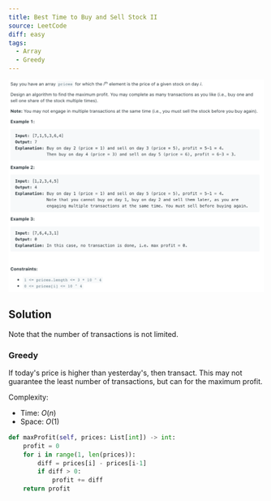 ```yaml
---
title: Best Time to Buy and Sell Stock II
source: LeetCode
diff: easy
tags:
  - Array
  - Greedy
---
```


<img class="medium-zoom" src="/algo/best-time-to-buy-and-sell-stock-ii.png" alt="https://leetcode.com/problems/best-time-to-buy-and-sell-stock-ii">

## Solution

Note that the number of transactions is not limited.

### Greedy

If today's price is higher than yesterday's, then transact. This may not guarantee the least number of transactions, but can for the maximum profit.

Complexity:

- Time: $O(n)$
- Space: $O(1)$

```py
def maxProfit(self, prices: List[int]) -> int:
    profit = 0
    for i in range(1, len(prices)):
        diff = prices[i] - prices[i-1]
        if diff > 0:
            profit += diff
    return profit
```
